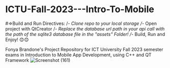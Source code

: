 # ICTU-Fall-2023---Intro-To-Mobile

#=>Build and Run Directives:
  /*- Clone repo to your local storage
  /*- Open project with QtCreator
  /*- Replace the database url path in your api call with the path of the sqlite3 database file in the "assets" Folder!
  /*- Build, Run and Enjoy! 😊😊

Fonya Brandone's Project Repository for ICT University Fall 2023 semester exams in Introduction to Mobile App Development, using C++ and QT Framework
![Screenshot (161)](https://user-images.githubusercontent.com/100780969/216730496-673500cc-b49a-4b80-874d-0de25a2291cd.png)
